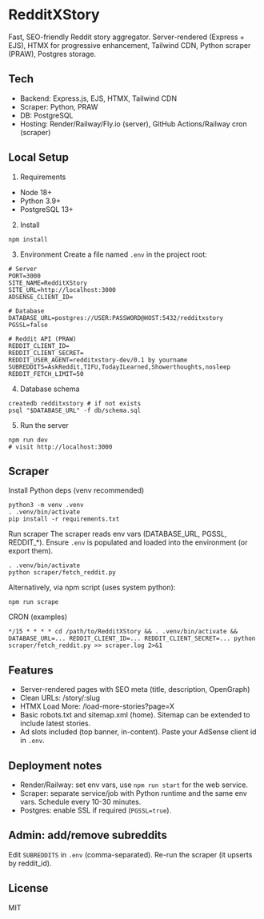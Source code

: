 RedditXStory
============

Fast, SEO-friendly Reddit story aggregator. Server-rendered (Express + EJS), HTMX for progressive enhancement, Tailwind CDN, Python scraper (PRAW), Postgres storage.

Tech
----
- Backend: Express.js, EJS, HTMX, Tailwind CDN
- Scraper: Python, PRAW
- DB: PostgreSQL
- Hosting: Render/Railway/Fly.io (server), GitHub Actions/Railway cron (scraper)

Local Setup
-----------

1) Requirements
- Node 18+
- Python 3.9+
- PostgreSQL 13+

2) Install
```
npm install
```

3) Environment
Create a file named `.env` in the project root:
```
# Server
PORT=3000
SITE_NAME=RedditXStory
SITE_URL=http://localhost:3000
ADSENSE_CLIENT_ID=

# Database
DATABASE_URL=postgres://USER:PASSWORD@HOST:5432/redditxstory
PGSSL=false

# Reddit API (PRAW)
REDDIT_CLIENT_ID=
REDDIT_CLIENT_SECRET=
REDDIT_USER_AGENT=redditxstory-dev/0.1 by yourname
SUBREDDITS=AskReddit,TIFU,TodayILearned,Showerthoughts,nosleep
REDDIT_FETCH_LIMIT=50
```

4) Database schema
```
createdb redditxstory # if not exists
psql "$DATABASE_URL" -f db/schema.sql
```

5) Run the server
```
npm run dev
# visit http://localhost:3000
```

Scraper
-------

Install Python deps (venv recommended)
```
python3 -m venv .venv
. .venv/bin/activate
pip install -r requirements.txt
```

Run scraper
The scraper reads env vars (DATABASE_URL, PGSSL, REDDIT_*). Ensure `.env` is populated and loaded into the environment (or export them).
```
. .venv/bin/activate
python scraper/fetch_reddit.py
```

Alternatively, via npm script (uses system python):
```
npm run scrape
```

CRON (examples)
```
*/15 * * * * cd /path/to/RedditXStory && . .venv/bin/activate && DATABASE_URL=... REDDIT_CLIENT_ID=... REDDIT_CLIENT_SECRET=... python scraper/fetch_reddit.py >> scraper.log 2>&1
```

Features
--------
- Server-rendered pages with SEO meta (title, description, OpenGraph)
- Clean URLs: /story/:slug
- HTMX Load More: /load-more-stories?page=X
- Basic robots.txt and sitemap.xml (home). Sitemap can be extended to include latest stories.
- Ad slots included (top banner, in-content). Paste your AdSense client id in `.env`.

Deployment notes
----------------
- Render/Railway: set env vars, use `npm run start` for the web service.
- Scraper: separate service/job with Python runtime and the same env vars. Schedule every 10-30 minutes.
- Postgres: enable SSL if required (`PGSSL=true`).

Admin: add/remove subreddits
----------------------------
Edit `SUBREDDITS` in `.env` (comma-separated). Re-run the scraper (it upserts by reddit_id).

License
-------
MIT


